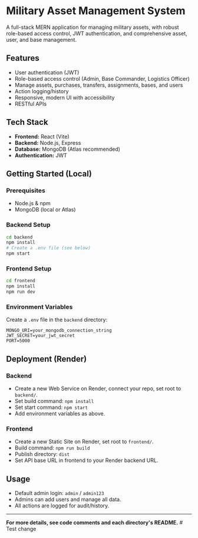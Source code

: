 # Military Asset Management System

A full-stack MERN application for managing military assets, with robust role-based access control, JWT authentication, and comprehensive asset, user, and base management.

## Features
- User authentication (JWT)
- Role-based access control (Admin, Base Commander, Logistics Officer)
- Manage assets, purchases, transfers, assignments, bases, and users
- Action logging/history
- Responsive, modern UI with accessibility
- RESTful APIs

## Tech Stack
- **Frontend:** React (Vite)
- **Backend:** Node.js, Express
- **Database:** MongoDB (Atlas recommended)
- **Authentication:** JWT

## Getting Started (Local)

### Prerequisites
- Node.js & npm
- MongoDB (local or Atlas)

### Backend Setup
```bash
cd backend
npm install
# Create a .env file (see below)
npm start
```

### Frontend Setup
```bash
cd frontend
npm install
npm run dev
```

### Environment Variables
Create a `.env` file in the `backend` directory:
```
MONGO_URI=your_mongodb_connection_string
JWT_SECRET=your_jwt_secret
PORT=5000
```

## Deployment (Render)

### Backend
- Create a new Web Service on Render, connect your repo, set root to `backend/`.
- Set build command: `npm install`
- Set start command: `npm start`
- Add environment variables as above.

### Frontend
- Create a new Static Site on Render, set root to `frontend/`.
- Build command: `npm run build`
- Publish directory: `dist`
- Set API base URL in frontend to your Render backend URL.

## Usage
- Default admin login: `admin` / `admin123`
- Admins can add users and manage all data.
- All actions are logged for audit/history.

---

**For more details, see code comments and each directory's README.** #   T e s t   c h a n g e  
 